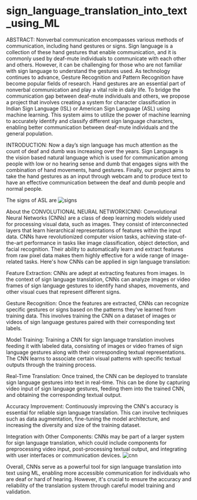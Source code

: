 # sign_language_translation_into_text_using_ML
ABSTRACT:
      Nonverbal communication encompasses various methods of communication, including hand gestures or signs. Sign language is a collection of these hand gestures that enable communication, and it is commonly used by deaf-mute individuals to communicate with each other and others. However, it can be challenging for those who are not familiar with sign language to understand the gestures used.	
          As technology continues to advance, Gesture Recognition and Pattern Recognition have become popular fields of research. Hand gestures are an essential part of nonverbal communication and play a vital role in daily life.
 	To bridge the communication gap between deaf-mute individuals and others, we propose a project that involves creating a system for character classification in Indian Sign Language (ISL) or American Sign Language (ASL) using machine learning. This system aims to utilize the power of machine learning to accurately identify and classify different sign language characters, enabling better communication between deaf-mute individuals and the general population.

INTRODUCTION:
    Now a day’s sign language has much attention as the count of deaf and dumb was increasing over the years. Sign Language is the vision based natural language which is used for communication among people with low or no hearing sense and dumb that engages signs with the combination of hand movements, hand gestures. 
            Finally, our project aims to take the hand gestures as an input through webcam and to produce text to have an effective communication between the deaf and dumb people and normal people.

The signs of ASL are
![signs](https://github.com/Laharidarsi/sign_language_translation_into_text_using_ML/assets/147030721/70f80b51-bc90-41ee-ae7c-6cfb2be37531)

About the CONVOLUTIONAL NEURAL NETWORK(CNN):
    Convolutional Neural Networks (CNNs) are a class of deep learning models widely used for processing visual data, such as images. They consist of interconnected layers that learn hierarchical representations of features within the input data. CNNs have revolutionized computer vision tasks, achieving state-of-the-art performance in tasks like image classification, object detection, and facial recognition. Their ability to automatically learn and extract features from raw pixel data makes them highly effective for a wide range of image-related tasks.
     Here's how CNNs can be applied in sign language translation:

Feature Extraction: CNNs are adept at extracting features from images. In the context of sign language translation, CNNs can analyze images or video frames of sign language gestures to identify hand shapes, movements, and other visual cues that represent different signs.

Gesture Recognition: Once the features are extracted, CNNs can recognize specific gestures or signs based on the patterns they've learned from training data. This involves training the CNN on a dataset of images or videos of sign language gestures paired with their corresponding text labels.

Model Training: Training a CNN for sign language translation involves feeding it with labeled data, consisting of images or video frames of sign language gestures along with their corresponding textual representations. The CNN learns to associate certain visual patterns with specific textual outputs through the training process.

Real-Time Translation: Once trained, the CNN can be deployed to translate sign language gestures into text in real-time. This can be done by capturing video input of sign language gestures, feeding them into the trained CNN, and obtaining the corresponding textual output.

Accuracy Improvement: Continuously improving the CNN's accuracy is essential for reliable sign language translation. This can involve techniques such as data augmentation, fine-tuning the model architecture, and increasing the diversity and size of the training dataset.

Integration with Other Components: CNNs may be part of a larger system for sign language translation, which could include components for preprocessing video input, post-processing textual output, and integrating with user interfaces or communication devices.
![cnn](https://github.com/Laharidarsi/sign_language_translation_into_text_using_ML/assets/147030721/b9816467-719a-4408-b814-1a2210a7cf07)

Overall, CNNs serve as a powerful tool for sign language translation into text using ML, enabling more accessible communication for individuals who are deaf or hard of hearing. However, it's crucial to ensure the accuracy and reliability of the translation system through careful model training and validation.
     



   
